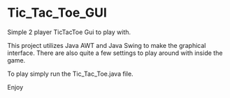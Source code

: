 # Tic_Tac_Toe_GUI

Simple 2 player TicTacToe Gui to play with.

This project utilizes Java AWT and Java Swing to make the graphical interface.
There are also quite a few settings to play around with inside the game.

To play simply run the Tic_Tac_Toe.java file.

Enjoy
